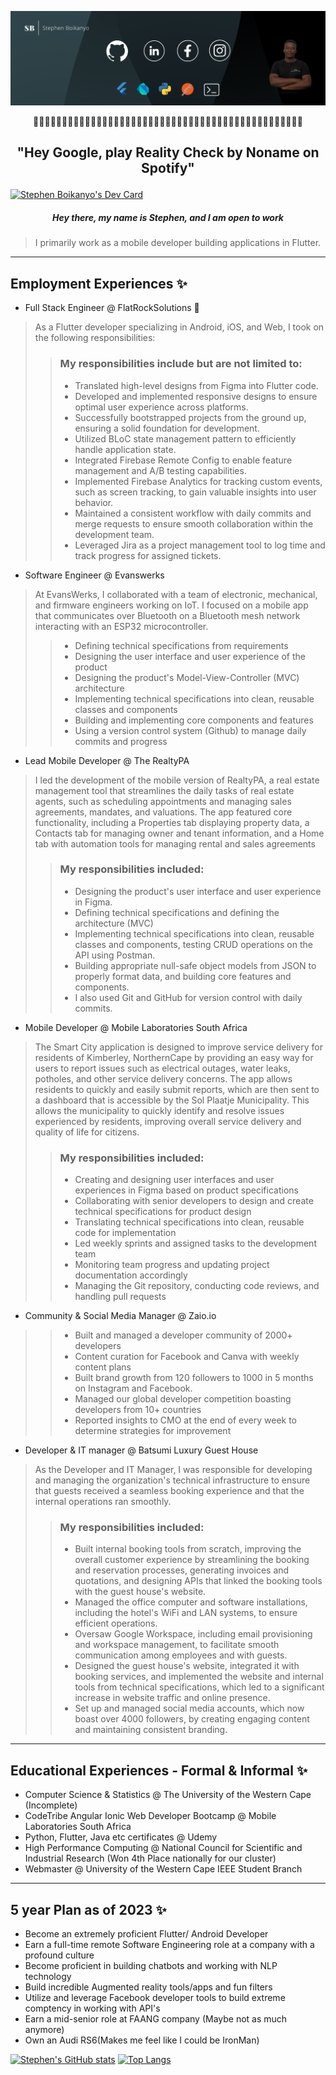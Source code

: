 ![Social banner for StephenBoikanyo](https://github.com/StephenBoikanyo/StephenBoikanyo/blob/main/assets/Banner.png)
<p align= "middle">👋👋👋👋👋👋👋👋👋👋👋👋👋👋👋👋👋👋👋👋👋👋👋👋👋👋👋👋👋👋👋👋👋👋👋👋👋👋👋👋👋👋👋👋👋👋👋</p>

## <p align= "middle">"Hey Google, play Reality Check by Noname on Spotify"</p>

<a href="https://app.daily.dev/stephenboikanyo"><img src="https://api.daily.dev/devcards/v2/6TPAfpR7pHU0rU1q1oycc.png?r=sjm" width="356" alt="Stephen Boikanyo's Dev Card"/></a>

##### <p align = "middle" >Hey there, my  name is Stephen, and I am open to work</p>
> I primarily work as a mobile developer building applications in Flutter.


---
## Employment Experiences ✨
* Full Stack Engineer  @ FlatRockSolutions 📍
 >As a Flutter developer specializing in Android, iOS, and Web, I took on the following responsibilities:
 > >### My responsibilities include but are not limited to:
 > >* Translated high-level designs from Figma into Flutter code.
 > >* Developed and implemented responsive designs to ensure optimal user experience across platforms.
 > >* Successfully bootstrapped projects from the ground up, ensuring a solid foundation for development.
>  >* Utilized BLoC state management pattern to efficiently handle application state.
>  >* Integrated Firebase Remote Config to enable feature management and A/B testing capabilities.
>  >* Implemented Firebase Analytics for tracking custom events, such as screen tracking, to gain valuable insights into user behavior.
>  >* Maintained a consistent workflow with daily commits and merge requests to ensure smooth collaboration within the development team.
>  >* Leveraged Jira as a project management tool to log time and track progress for assigned tickets.
 
 * Software Engineer  @ Evanswerks
 >At EvansWerks, I collaborated with a team of electronic, mechanical, and firmware engineers working on IoT. I focused on a mobile app that communicates over Bluetooth on a Bluetooth mesh network interacting with an ESP32 microcontroller.
 > >* Defining technical specifications from requirements
 > >* Designing the user interface and user experience of the product
 > >* Designing the product's Model-View-Controller (MVC) architecture
 > >* Implementing technical specifications into clean, reusable classes and components
 > >* Building and implementing core components and features
 > >* Using a version control system (Github) to manage daily commits and progress
 
 * Lead Mobile Developer  @ The RealtyPA 
 >I led the development of the mobile version of RealtyPA, a real estate management tool that streamlines the daily tasks of real estate agents, such as scheduling appointments and managing sales agreements, mandates, and valuations. The app featured core functionality, including a Properties tab displaying property data, a Contacts tab for managing owner and tenant information, and a Home tab with automation tools for managing rental and sales agreements
> >### My responsibilities included:
> >* Designing the product's user interface and user experience in Figma.
> >* Defining technical specifications and defining the architecture (MVC)
> >* Implementing technical specifications into clean, reusable classes and components, testing CRUD operations on the API using Postman.
> >* Building appropriate null-safe object models from JSON to properly format data, and building core features and components.
> >* I also used Git and GitHub for version control with daily commits.
 
 * Mobile Developer  @ Mobile Laboratories South Africa
 > The Smart City application is designed to improve service delivery for residents of Kimberley, NorthernCape by providing an easy way for users to report issues such as electrical outages, water leaks, potholes, and other service delivery concerns. The app allows residents to quickly and easily submit reports, which are then sent to a dashboard that is accessible by the Sol Plaatje Municipality. This allows the municipality to quickly identify and resolve issues experienced by residents, improving overall service delivery and quality of life for citizens.
> >### My responsibilities included:
> >* Creating and designing user interfaces and user experiences in Figma based on product specifications
> >* Collaborating with senior developers to design and create technical specifications for product design
> >* Translating technical specifications into clean, reusable code for implementation
> >* Led weekly sprints and assigned tasks to the development team
> >* Monitoring team progress and updating project documentation accordingly
> >* Managing the Git repository, conducting code reviews, and handling pull requests
 
 * Community & Social Media Manager @ Zaio.io
 > >* Built and managed a developer community of 2000+ developers
 > >* Content curation for Facebook and Canva with weekly content plans
 > >* Built brand growth from 120 followers to 1000 in 5 months on Instagram and Facebook.
 > >* Managed our global developer competition boasting developers from 10+ countries
 > >* Reported insights to CMO at the end of every week to determine strategies for improvement
 
 * Developer & IT manager @ Batsumi Luxury Guest House
 >As the Developer and IT Manager, I was responsible for developing and managing the organization's technical infrastructure to ensure that guests received a seamless booking experience and that the internal operations ran smoothly.
> >### My responsibilities included:
> >* Built internal booking tools from scratch, improving the overall customer experience by streamlining the booking and reservation processes, generating invoices and quotations, and designing APIs that linked the booking tools with the guest house's website.
> >* Managed the office computer and software installations, including the hotel's WiFi and LAN systems, to ensure efficient operations.
> >* Oversaw Google Workspace, including email provisioning and workspace management, to facilitate smooth communication among employees and with guests.
> >* Designed the guest house's website, integrated it with booking services, and implemented the website and internal tools from technical specifications, which led to a significant increase in website traffic and online presence.
> >* Set up and managed social media accounts, which now boast over 4000 followers, by creating engaging content and maintaining consistent branding.

 
 ---
## Educational Experiences - Formal & Informal ✨

* Computer Science & Statistics @ The University of the Western Cape (Incomplete)
* CodeTribe Angular Ionic Web Developer Bootcamp @ Mobile Laboratories South Africa
* Python, Flutter, Java etc certificates @ Udemy 
* High Performance Computing @ National Council for Scientific and Industrial Research (Won 4th Place nationally for our cluster)
* Webmaster @ University of the Western Cape IEEE Student Branch 
---
## 5 year Plan as of 2023 ✨
* Become an extremely proficient Flutter/ Android Developer
* Earn a full-time remote Software Engineering role at a company with a profound culture
* Become proficient in building chatbots and working with NLP technology 
* Build incredible Augmented reality tools/apps and fun filters
* Utilize and leverage Facebook developer tools to build extreme comptency in working with API's 
* Earn a mid-senior role at FAANG company (Maybe not as much anymore)
* Own an Audi RS6(Makes me feel like I could be IronMan) 

[![Stephen's  GitHub stats](https://github-readme-stats.vercel.app/api?username=StephenBoikanyo)](https://github.com/anuraghazra/github-readme-stats)
[![Top Langs](https://github-readme-stats.vercel.app/api/top-langs/?username=StephenBoikanyo&layout=compact&langs_count=20)](https://github.com/anuraghazra/github-readme-stats)

